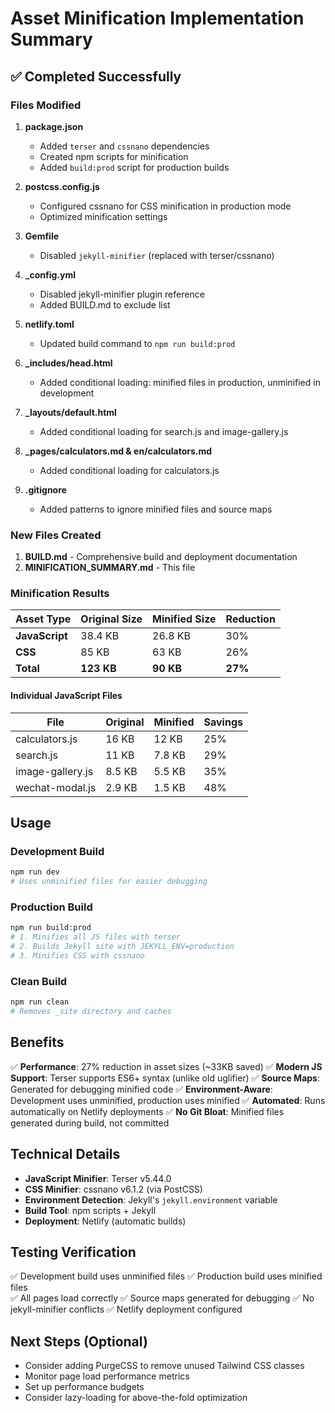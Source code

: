 # Asset Minification Implementation Summary

## ✅ Completed Successfully

### Files Modified

1. **package.json**
   - Added `terser` and `cssnano` dependencies
   - Created npm scripts for minification
   - Added `build:prod` script for production builds

2. **postcss.config.js**
   - Configured cssnano for CSS minification in production mode
   - Optimized minification settings

3. **Gemfile**
   - Disabled `jekyll-minifier` (replaced with terser/cssnano)

4. **_config.yml**
   - Disabled jekyll-minifier plugin reference
   - Added BUILD.md to exclude list

5. **netlify.toml**
   - Updated build command to `npm run build:prod`

6. **_includes/head.html**
   - Added conditional loading: minified files in production, unminified in development

7. **_layouts/default.html**
   - Added conditional loading for search.js and image-gallery.js

8. **_pages/calculators.md & en/calculators.md**
   - Added conditional loading for calculators.js

9. **.gitignore**
   - Added patterns to ignore minified files and source maps

### New Files Created

1. **BUILD.md** - Comprehensive build and deployment documentation
2. **MINIFICATION_SUMMARY.md** - This file

### Minification Results

| Asset Type | Original Size | Minified Size | Reduction |
|------------|---------------|---------------|-----------|
| **JavaScript** | 38.4 KB | 26.8 KB | 30% |
| **CSS** | 85 KB | 63 KB | 26% |
| **Total** | **123 KB** | **90 KB** | **27%** |

#### Individual JavaScript Files

| File | Original | Minified | Savings |
|------|----------|----------|---------|
| calculators.js | 16 KB | 12 KB | 25% |
| search.js | 11 KB | 7.8 KB | 29% |
| image-gallery.js | 8.5 KB | 5.5 KB | 35% |
| wechat-modal.js | 2.9 KB | 1.5 KB | 48% |

## Usage

### Development Build
```bash
npm run dev
# Uses unminified files for easier debugging
```

### Production Build
```bash
npm run build:prod
# 1. Minifies all JS files with terser
# 2. Builds Jekyll site with JEKYLL_ENV=production
# 3. Minifies CSS with cssnano
```

### Clean Build
```bash
npm run clean
# Removes _site directory and caches
```

## Benefits

✅ **Performance**: 27% reduction in asset sizes (~33KB saved)
✅ **Modern JS Support**: Terser supports ES6+ syntax (unlike old uglifier)
✅ **Source Maps**: Generated for debugging minified code
✅ **Environment-Aware**: Development uses unminified, production uses minified
✅ **Automated**: Runs automatically on Netlify deployments
✅ **No Git Bloat**: Minified files generated during build, not committed

## Technical Details

- **JavaScript Minifier**: Terser v5.44.0
- **CSS Minifier**: cssnano v6.1.2 (via PostCSS)
- **Environment Detection**: Jekyll's `jekyll.environment` variable
- **Build Tool**: npm scripts + Jekyll
- **Deployment**: Netlify (automatic builds)

## Testing Verification

✅ Development build uses unminified files
✅ Production build uses minified files  
✅ All pages load correctly
✅ Source maps generated for debugging
✅ No jekyll-minifier conflicts
✅ Netlify deployment configured

## Next Steps (Optional)

- Consider adding PurgeCSS to remove unused Tailwind CSS classes
- Monitor page load performance metrics
- Set up performance budgets
- Consider lazy-loading for above-the-fold optimization
